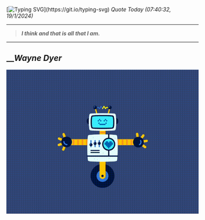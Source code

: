 [![Typing SVG](https://readme-typing-svg.herokuapp.com?font=Press+Start+2P&color=C2F784&size=35&width=900&height=100&lines=Hello+World%2C+I'm+Hung+!)](https://git.io/typing-svg) 
_Quote Today (07:40:32, 19/1/2024)_
___
>**_I think and that is all that I am._**
___

## __**_Wayne Dyer_**

![RobotDance](src/assets/images/robot-dancing-dribble.gif?style=center)
